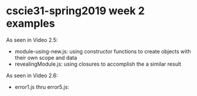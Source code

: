 # cscie31-spring2019 week 2 examples

As seen in Video 2.5:
 + module-using-new.js: using constructor functions to create objects with their own scope and data
 + revealingModule.js: using closures to accomplish the a similar result

As seen in Video 2.6:
 + error1.js thru error5.js:  
